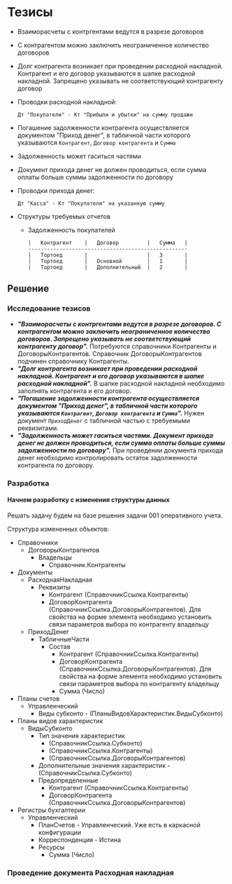 # Тезисы

* Взаиморасчеты с контргентами ведутся в разрезе договоров
* С контрагентом можно заключить неограниченное количество договоров
* Долг контрагента возникает при проведении расходной накладной. Контрагент и его договор указываются в шапке расходной накладной. Запрещено указывать не соответствующий контрагенту договор
* Проводки расходной накладной:

    ```Text
    Дт "Покупатели" - Кт "Прибыли и убытки" на сумму продажи
    ```

* Погашение задолженности контрагента осуществляется документом "Приход денег", в табличной части которого указываются `Контрагент`, `Договор контрагента` и `Сумма`
* Задолженность может гаситься частями
* Документ прихода денег не должен проводиться, если сумма оплаты больше суммы задолженности по договору
* Проводки прихода денег:

    ```Text
    Дт "Касса" - Кт "Покупатели" на указанную сумму
    ```

* Структуры требуемых отчетов
  * Задолженность покупателей

        |   Контрагент    |   Договор         |   Сумма   |
        ---------------------------------------------------
        |   Тортоед       |                   |   3       |
        |   Тортоед       |   Основной        |   1       |
        |   Тортоед       |   Дополнительный  |   2       |

## Решение

### Исследование тезисов

* ***"Взаиморасчеты с контргентами ведутся в разрезе договоров. С контрагентом можно заключить неограниченное количество договоров. Запрещено указывать не соответствующий контрагенту договор".*** Потребуются справочники Контрагенты и ДоговорыКонтрагентов. Справочник ДоговорыКонтрагентов подчинен справочнику Контрагенты.
* ***"Долг контрагента возникает при проведении расходной накладной. Контрагент и его договор указываются в шапке расходной накладной".*** В шапке расходной накладной необходимо заполнять контрагента и его договор.
* ***"Погашение задолженности контрагента осуществляется документом "Приход денег", в табличной части которого указываются `Контрагент`, `Договор контрагента` и `Сумма`".*** Нужен документ `ПриходДенег` с табличной частью с требуемыми реквизитами.
* ***"Задолженность может гаситься частями. Документ прихода денег не должен проводиться, если сумма оплаты больше суммы задолженности по договору".*** При проведении документа прихода денег необходимо контролировать остаток задолженности контрагента по договору.

### Разработка

#### Начнем разработку с изменения структуры данных

Решать задачу будем на базе решения задачи 001 оперативного учета.

Структура измененных объектов:

* Справочники
  * ДоговорыКонтрагентов
    * Владельцы
      * Справочник.Контрагенты
* Документы
  * РасходнаяНакладная
    * Реквизиты
      * Контрагент (СправочникСсылка.Контрагенты)
      * ДоговорКонтрагента (СправочникСсылка.ДоговорыКонтрагентов). Для свойства на форме элемента необходимо установить связи параметров выбора по контрагенту владельцу
  * ПриходДенег
    * ТабличныеЧасти
      * Состав
        * Контрагент (СправочникСсылка.Контрагенты)
        * ДоговорКонтрагента (СправочникСсылка.ДоговорыКонтрагентов). Для свойства на форме элемента необходимо установить связи параметров выбора по контрагенту владельцу
        * Сумма (Число)
* Планы счетов
  * Управленческий
    * Виды субконто - (ПланыВидовХарактеристик.ВидыСубконто)
* Планы видов характеристик
  * ВидыСубконто
    * Тип значения характеристик
      * (СправочникСсылка.Субконто)
      * (СправочникСсылка.Контрагенты)
      * (СправочникСсылка.ДоговорыКонтрагентов)
    * Дополнительные значения характеристик - (СправочникСсылка.Субконто)
    * Предопределенные
      * Контрагент (СправочникСсылка.Контрагенты)
      * ДоговорКонтрагента (СправочникСсылка.ДоговорыКонтрагентов)
* Регистры бухгалтерии
  * Управленческий
    * ПланСчетов - Управленческий. Уже есть в каркасной конфигурации
    * Корреспонденция - Истина
    * Ресурсы
      * Сумма (Число)

### Проведение документа Расходная накладная